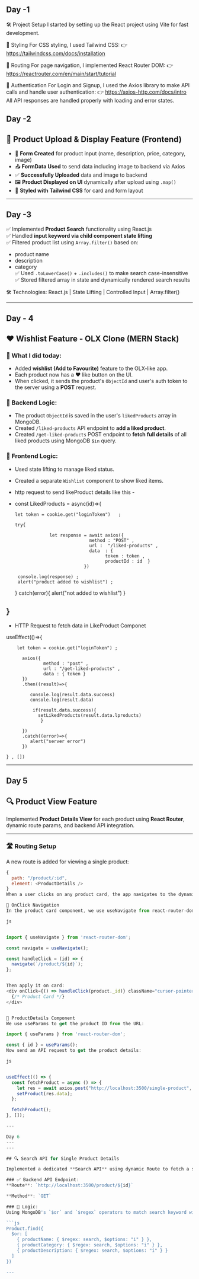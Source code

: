 
Day -1
---
🛠️ Project Setup
I started by setting up the React project using Vite for fast development.

🎨 Styling
For CSS styling, I used Tailwind CSS:
👉 https://tailwindcss.com/docs/installation

🔀 Routing
For page navigation, I implemented React Router DOM:
👉 https://reactrouter.com/en/main/start/tutorial

🔐 Authentication
For Login and Signup, I used the Axios library to make API calls and handle user authentication:
👉 https://axios-http.com/docs/intro
All API responses are handled properly with loading and error states.


Day -2
---

## 🚀 Product Upload & Display Feature (Frontend)

- 📝 **Form Created** for product input (name, description, price, category, image)
- 📤 **FormData Used** to send data including image to backend via Axios
- ✅ **Successfully Uploaded** data and image to backend
- 🖼️ **Product Displayed on UI** dynamically after upload using `.map()`
- 🎨 **Styled with Tailwind CSS** for card and form layout

---

Day -3 
---

✅ Implemented **Product Search** functionality using React.js  
✅ Handled **input keyword via child component state lifting**  
✅ Filtered product list using `Array.filter()` based on:
   - product name  
   - description  
   - category  
✅ Used `.toLowerCase()` + `.includes()` to make search case-insensitive  
✅ Stored filtered array in state and dynamically rendered search results  

🛠️ Technologies: React.js | State Lifting | Controlled Input | Array.filter()

---

Day - 4 
---

## ❤️ Wishlist Feature - OLX Clone (MERN Stack)

### 📌 What I did today:

- Added **wishlist (Add to Favourite)** feature to the OLX-like app.
- Each product now has a ❤️ like button on the UI.
- When clicked, it sends the product's `ObjectId` and user's auth token to the server using a **POST** request.

### 🧠 Backend Logic:

- The product `ObjectId` is saved in the user's `likedProducts` array in MongoDB.
- Created `/liked-products` API endpoint to **add a liked product**.
- Created `/get-liked-products` POST endpoint to **fetch full details** of all liked products using MongoDB `$in` query.

### 🧩 Frontend Logic:

- Used state lifting to manage liked status.
- Created a separate `Wishlist` component to show liked items.
- http request to send likeProduct details  like this -

-   const LikedProducts = async(id)=>{

        let token = cookie.get("loginToken")   ;    
       
        try{

                     let response = await axios({
                                    method : "POST" ,
                                    url :  "/liked-products" , 
                                    data  : {
                                          token : token , 
                                          productId : id  }
                                  })

         console.log(response) ;
         alert("product added to wishlist") ;

      }
      catch(error){
         alert("not added to wishlist")
      }      
   
}
--
- HTTP Request to fetch data in LikeProduct Componet 

 useEffect(()=>{
  
        let token = cookie.get("loginToken") ;
        
          axios({
                  method : "post" , 
                  url : "/get-liked-products" ,
                  data : { token }
          })
          .then((result)=>{

             console.log(result.data.success)
             console.log(result.data)
       
              if(result.data.success){                                 
                setLikedProducts(result.data.lproducts)
                 }

          })
          .catch((error)=>{
             alert("server error")
          })
          
    } , [])


---

Day 5
---

## 🔍 Product View Feature

Implemented **Product Details View** for each product using **React Router**, dynamic route params, and backend API integration.

---

### 🛣️ Routing Setup

A new route is added for viewing a single product:

```js
{
  path: "/product/:id",
  element: <ProductDetails />
}
When a user clicks on any product card, the app navigates to the dynamic route /product/:id.

🎯 OnClick Navigation
In the product card component, we use useNavigate from react-router-dom to move to product details page:

js


import { useNavigate } from 'react-router-dom';

const navigate = useNavigate();

const handleClick = (id) => {
  navigate(`/product/${id}`);
};


Then apply it on card:
<div onClick={() => handleClick(product._id)} className="cursor-pointer">
  {/* Product Card */}
</div>


🧩 ProductDetails Component
We use useParams to get the product ID from the URL:

import { useParams } from 'react-router-dom';

const { id } = useParams();
Now send an API request to get the product details:

js


useEffect(() => {
  const fetchProduct = async () => {
    let res = await axios.post("http://localhost:3500/single-product", { productId: id });
    setProduct(res.data);
  };

  fetchProduct();
}, []);

---

Day 6 
--- 
---

## 🔍 Search API for Single Product Details

Implemented a dedicated **Search API** using dynamic Route to fetch a single product based on keyword matching.

### ✅ Backend API Endpoint:
**Route**: `http://localhost:3500/product/${id}`

**Method**: `GET`

### 🧠 Logic:
Using MongoDB's `$or` and `$regex` operators to match search keyword with multiple fields.

```js
Product.find({
  $or: [
    { productName: { $regex: search, $options: "i" } },
    { productCategory: { $regex: search, $options: "i" } },
    { productDescription: { $regex: search, $options: "i" } }
  ]
})

---